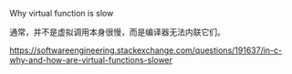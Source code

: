 Why virtual function is slow



通常，并不是虚拟调用本身很慢，而是编译器无法内联它们。

https://softwareengineering.stackexchange.com/questions/191637/in-c-why-and-how-are-virtual-functions-slower



